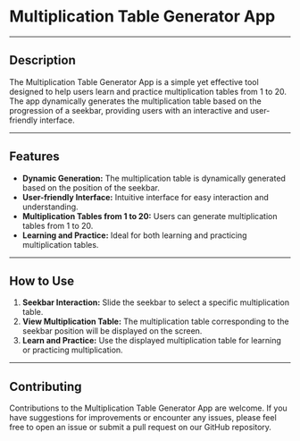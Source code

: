 # Multiplication Table Generator App

---

## Description

The Multiplication Table Generator App is a simple yet effective tool designed to help users learn and practice multiplication tables from 1 to 20. The app dynamically generates the multiplication table based on the progression of a seekbar, providing users with an interactive and user-friendly interface.

---

## Features

- **Dynamic Generation:** The multiplication table is dynamically generated based on the position of the seekbar.
- **User-friendly Interface:** Intuitive interface for easy interaction and understanding.
- **Multiplication Tables from 1 to 20:** Users can generate multiplication tables from 1 to 20.
- **Learning and Practice:** Ideal for both learning and practicing multiplication tables.

---

## How to Use

1. **Seekbar Interaction:** Slide the seekbar to select a specific multiplication table.
2. **View Multiplication Table:** The multiplication table corresponding to the seekbar position will be displayed on the screen.
3. **Learn and Practice:** Use the displayed multiplication table for learning or practicing multiplication.

---

## Contributing

Contributions to the Multiplication Table Generator App are welcome. If you have suggestions for improvements or encounter any issues, please feel free to open an issue or submit a pull request on our GitHub repository.

